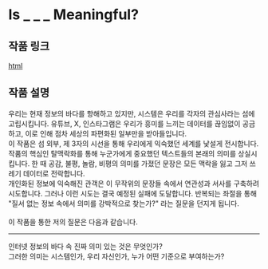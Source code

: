 # Is _ _ _ Meaningful?
## 작품 링크
  [html]()

## 작품 설명
  우리는 현재 정보의 바다를 항해하고 있지만, 시스템은 우리를 각자의 관심사라는 섬에 고립시킵니다. 유튜브, X, 인스타그램은 우리가 흥미를 느끼는 데이터를 끊임없이 공금하고, 이로 인해 점차 세상의 파편화된 일부만을 받아들입니다.
  <br>
  이 작품은 섬 외부, 제 3자의 시선을 통해 우리에게 익숙했던 세계를 낯설게 전시합니다. 작품의 핵심인 탈맥락화를 통해 누군가에게 중요했던 텍스트들의 본래의 의미를 상실시킵니다. 한 때 공감, 불평, 놀람, 비평의 의미를 가졌던 문장은 모든 맥락을 잃고 그저 쓰레기 데이터로 전락합니다.
  <br>
  개인화된 정보에 익숙해진 관객은 이 무작위의 문장들 속에서 연관성과 서사를 구축하려 시도합니다. 그러나 이런 시도는 결국 예정된 실패에 도달합니다. 반복되는 좌절을 통해 "질서 없는 정보 속에서 의미를 강박적으로 찾는가?" 라는 질문을 던지게 됩니다.
  <br><br>
  이 작품을 통한 저의 질문은 다음과 같습니다.<hr>
  인터넷 정보의 바다 속 진짜 의미 있는 것은 무엇인가?<br>
  그러한 의미는 시스템인가, 우리 자신인가, 누가 어떤 기준으로 부여하는가?